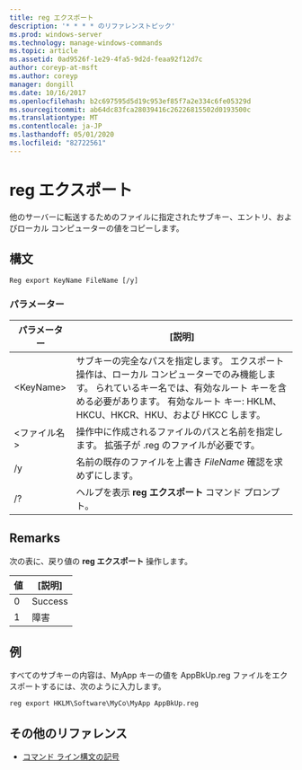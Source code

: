 ```yaml
---
title: reg エクスポート
description: '* * * * のリファレンストピック'
ms.prod: windows-server
ms.technology: manage-windows-commands
ms.topic: article
ms.assetid: 0ad9526f-1e29-4fa5-9d2d-feaa92f12d7c
author: coreyp-at-msft
ms.author: coreyp
manager: dongill
ms.date: 10/16/2017
ms.openlocfilehash: b2c697595d5d19c953ef85f7a2e334c6fe05329d
ms.sourcegitcommit: ab64dc83fca28039416c26226815502d0193500c
ms.translationtype: MT
ms.contentlocale: ja-JP
ms.lasthandoff: 05/01/2020
ms.locfileid: "82722561"
---
```

# <a name="reg-export"></a>reg エクスポート



他のサーバーに転送するためのファイルに指定されたサブキー、エントリ、およびローカル コンピューターの値をコピーします。



## <a name="syntax"></a>構文

```
Reg export KeyName FileName [/y]
```

### <a name="parameters"></a>パラメーター

|パラメーター|[説明]|
|---------|-----------|
|\<KeyName>|サブキーの完全なパスを指定します。 エクスポート操作は、ローカル コンピューターでのみ機能します。 られているキー名では、有効なルート キーを含める必要があります。 有効なルート キー: HKLM、HKCU、HKCR、HKU、および HKCC します。|
|\<ファイル名>|操作中に作成されるファイルのパスと名前を指定します。 拡張子が .reg のファイルが必要です。|
|/y|名前の既存のファイルを上書き *FileName* 確認を求めずにします。|
|/?|ヘルプを表示 **reg エクスポート** コマンド プロンプト。|

## <a name="remarks"></a>Remarks

次の表に、戻り値の **reg エクスポート** 操作します。

|値|[説明]|
|-----|-----------|
|0|Success|
|1|障害|

## <a name="examples"></a>例

すべてのサブキーの内容は、MyApp キーの値を AppBkUp.reg ファイルをエクスポートするには、次のように入力します。
```
reg export HKLM\Software\MyCo\MyApp AppBkUp.reg
```

## <a name="additional-references"></a>その他のリファレンス

- [コマンド ライン構文の記号](command-line-syntax-key.md)